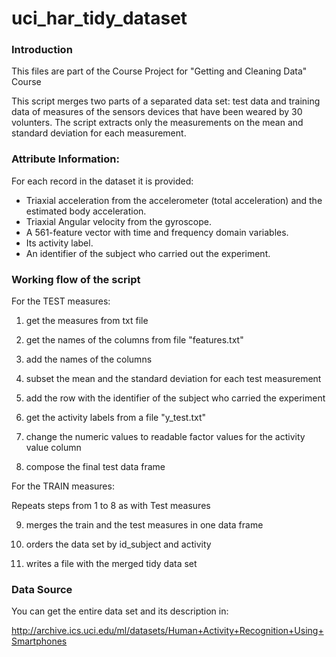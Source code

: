 # uci_har_tidy_dataset



### Introduction

This files are part of the Course Project for "Getting and Cleaning Data" Course

This script merges two parts of a separated data set: test data and training data of measures of the sensors devices that have been weared by 30 volunters. The script extracts only the measurements on the mean and standard deviation for each measurement.


### Attribute Information:

For each record in the dataset it is provided:
- Triaxial acceleration from the accelerometer (total acceleration) and the estimated body acceleration.
- Triaxial Angular velocity from the gyroscope.
- A 561-feature vector with time and frequency domain variables.
- Its activity label.
- An identifier of the subject who carried out the experiment. 

 
### Working flow of the script

  For the TEST measures:

1. get the measures from txt file

2. get the names of the columns from file "features.txt"

3. add the names of the columns

4. subset the mean and the standard deviation for each test measurement

5. add the row with the identifier of the subject who carried the experiment

6. get the activity labels from a file "y_test.txt"

7. change the numeric values to readable factor values for the activity value column

8. compose the final test data frame


  For the TRAIN measures:

  Repeats steps from 1 to 8 as with Test measures
  

9. merges the train and the test measures in one data frame

10. orders the data set by id_subject and activity

11. writes a file with the merged tidy data set

### Data Source

You can get the entire data set and its description in:

http://archive.ics.uci.edu/ml/datasets/Human+Activity+Recognition+Using+Smartphones
